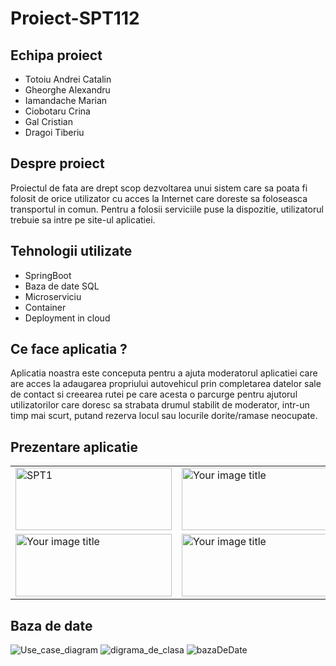 # Proiect-SPT112
## Echipa proiect
* Totoiu Andrei Catalin
* Gheorghe Alexandru
* Iamandache Marian
* Ciobotaru Crina
* Gal Cristian
* Dragoi Tiberiu
## Despre proiect
 Proiectul de fata are drept scop dezvoltarea unui sistem care sa poata fi folosit de orice utilizator cu acces la Internet care doreste sa foloseasca transportul in comun. Pentru a folosii serviciile puse la dispozitie, utilizatorul trebuie sa intre pe site-ul aplicatiei.
## Tehnologii utilizate
* SpringBoot
* Baza de date SQL
* Microserviciu
* Container
* Deployment in cloud
## Ce face aplicatia ?
Aplicatia noastra este conceputa pentru a ajuta moderatorul aplicatiei care are acces la adaugarea propriului autovehicul prin completarea datelor sale de contact si creearea rutei pe care acesta o parcurge pentru ajutorul utilizatorilor care doresc sa strabata drumul stabilit de moderator, intr-un timp mai scurt, putand rezerva locul sau locurile dorite/ramase neocupate.
## Prezentare aplicatie
<table>
  <tr>
    <td><img src="https://user-images.githubusercontent.com/76403182/212392350-1f17736f-9cb2-4edd-8c15-8bf1b6d77edf.png" alt="SPT1" width="250" height="100"/></td>
    <td><img src="https://user-images.githubusercontent.com/76403182/212392356-c5a00311-9061-43ec-bce3-5829bd841d6c.png" alt="Your image title" width="250" height="100"/></td>
    <td><img src="https://user-images.githubusercontent.com/76403182/212392358-c699bd83-ab35-4b1a-8816-d2dbec5a6b09.png" alt="Your image title" width="250" height="100"/></td>
  </tr>
  <tr>
    <td><img src="https://user-images.githubusercontent.com/76403182/212397164-2bde8ff7-d21d-4fb0-91e9-b26ac176617f.png" alt="Your image title" width="250" height="100"/></td>
    <td><img src="https://user-images.githubusercontent.com/76403182/212392363-f65d04cb-0405-4ff3-8f59-9f5448b4b15e.png" alt="Your image title" width="250" height="100"/></td>
    <td><img src="https://user-images.githubusercontent.com/76403182/212392366-ff44753b-c14c-46fc-9e64-21c83c4720f1.png" alt="Your image title" width="250" height="100"/></td>
  </tr>
  
</table>

## Baza de date
![Use_case_diagram](https://user-images.githubusercontent.com/76403182/215259025-6a7a7b1a-f03a-405b-be65-6a624f3b2f96.png)
![digrama_de_clasa](https://user-images.githubusercontent.com/76403182/215259003-5af2fd30-185f-43de-83dc-ee684fe2e435.png)
![bazaDeDate](https://user-images.githubusercontent.com/76403182/215259107-8b76e116-8e62-43db-8df7-14a3f715cb4a.png)
